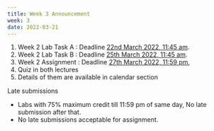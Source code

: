 ```yaml
---
title: Week 3 Announcement
week: 3
date: 2022-03-21
---
```


1. Week 2 Lab Task A : Deadline [22nd March 2022, 11:45 am](#). 
1. Week 2 Lab Task B : Deadline [25th March 2022, 11:45 am](#). 
1. Week 2 Assignment : Deadline [27th March 2022, 11:59 pm](#),
1. Quiz in both lectures  
1. Details of them are available in calendar section

Late submissions 
* Labs with 75% maximum credit till 11:59 pm of same day, No late submission after that. 
* No late submissions acceptable for assignment. 